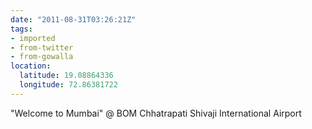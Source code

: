 ```yaml
---
date: "2011-08-31T03:26:21Z"
tags:
- imported
- from-twitter
- from-gowalla
location:
  latitude: 19.08864336
  longitude: 72.86381722
---
```

"Welcome to Mumbai" @ BOM Chhatrapati Shivaji International Airport
